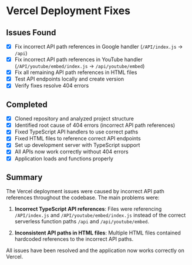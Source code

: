# Vercel Deployment Fixes

## Issues Found
- [x] Fix incorrect API path references in Google handler (`/API/index.js` → `/api`)
- [x] Fix incorrect API path references in YouTube handler (`/API/youtube/embed/index.js` → `/api/youtube/embed`)
- [x] Fix all remaining API path references in HTML files
- [x] Test API endpoints locally and create version
- [x] Verify fixes resolve 404 errors

## Completed
- [x] Cloned repository and analyzed project structure
- [x] Identified root cause of 404 errors (incorrect API path references)
- [x] Fixed TypeScript API handlers to use correct paths
- [x] Fixed HTML files to reference correct API endpoints
- [x] Set up development server with TypeScript support
- [x] All APIs now work correctly without 404 errors
- [x] Application loads and functions properly

## Summary
The Vercel deployment issues were caused by incorrect API path references throughout the codebase. The main problems were:

1. **Incorrect TypeScript API references**: Files were referencing `/API/index.js` and `/API/youtube/embed/index.js` instead of the correct serverless function paths `/api` and `/api/youtube/embed`.

2. **Inconsistent API paths in HTML files**: Multiple HTML files contained hardcoded references to the incorrect API paths.

All issues have been resolved and the application now works correctly on Vercel.

